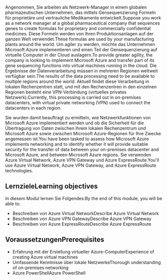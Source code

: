 <span data-ttu-id="b2aed-101">Angenommen, Sie arbeiten als Netzwerk-Manager in einem globalen pharmazeutischen Unternehmen, das mittels Gensequenzierung Formeln für proprietäre und vertrauliche Medikamente entwickelt.</span><span class="sxs-lookup"><span data-stu-id="b2aed-101">Suppose you work as a network manager at a global pharmaceutical company that sequences genes to create formulas for proprietary and commercially confidential medicines.</span></span> <span data-ttu-id="b2aed-102">Diese Formeln werden von Ihren Produktionsanlagen auf der ganzen Welt verwendet.</span><span class="sxs-lookup"><span data-stu-id="b2aed-102">These formulas are used by your manufacturing plants around the world.</span></span> <span data-ttu-id="b2aed-103">Um agiler zu werden, möchte das Unternehmen Microsoft Azure implementieren und einen Teil der Gensequenzierung auf virtuelle Computer in der Cloud auslagern.</span><span class="sxs-lookup"><span data-stu-id="b2aed-103">To provide greater agility, the company is looking to implement Microsoft Azure and transfer part of its gene sequencing functions into virtual machines running in the cloud.</span></span> <span data-ttu-id="b2aed-104">Die Ergebnisse der Datenverarbeitung müssen in mehreren Regionen weltweit verfügbar sein.</span><span class="sxs-lookup"><span data-stu-id="b2aed-104">The results of the data processing need to be available to multiple regions around the world.</span></span> <span data-ttu-id="b2aed-105">Aktuell findet diese Verarbeitung in lokalen Rechenzentren statt, und mit den Rechenzentren in den einzelnen Regionen besteht eine VPN-Verbindung (virtuelles privates Netzwerk).</span><span class="sxs-lookup"><span data-stu-id="b2aed-105">Currently, this processing is carried out in on-premises datacenters, with virtual private networking (VPN) used to connect the datacenters in each region.</span></span>

<span data-ttu-id="b2aed-106">Sie wurden damit beauftragt zu ermitteln, wie Netzwerkfunktionen von Microsoft Azure implementiert werden und ob die Sicherheit für die Übertragung von Daten zwischen Ihrem lokalen Rechenzentrum und Microsoft Azure sowie zwischen Microsoft Azure-Regionen für Ihre Zwecke angemessen ist.</span><span class="sxs-lookup"><span data-stu-id="b2aed-106">You have been tasked to assess how Microsoft Azure implements networking and to identify whether it will provide suitable security for the transfer of data between your on-premises datacenter and Microsoft Azure, and between Microsoft Azure regions.</span></span> <span data-ttu-id="b2aed-107">Sie verwenden Azure Virtual Network, Azure VPN Gateway und Azure ExpressRoute.</span><span class="sxs-lookup"><span data-stu-id="b2aed-107">You'll use Azure Virtual Network, Azure VPN Gateway, and Azure ExpressRoute technologies.</span></span>

## <a name="learning-objectives"></a><span data-ttu-id="b2aed-108">Lernziele</span><span class="sxs-lookup"><span data-stu-id="b2aed-108">Learning objectives</span></span>

<span data-ttu-id="b2aed-109">In diesem Modul lernen Sie Folgendes:</span><span class="sxs-lookup"><span data-stu-id="b2aed-109">By the end of this module, you will be able to:</span></span>

- <span data-ttu-id="b2aed-110">Beschreiben von Azure Virtual Network</span><span class="sxs-lookup"><span data-stu-id="b2aed-110">Describe Azure Virtual Network</span></span>
- <span data-ttu-id="b2aed-111">Beschreiben von Azure VPN Gateway</span><span class="sxs-lookup"><span data-stu-id="b2aed-111">Describe Azure VPN Gateway</span></span>
- <span data-ttu-id="b2aed-112">Beschreiben von Azure ExpressRoute</span><span class="sxs-lookup"><span data-stu-id="b2aed-112">Describe Azure ExpressRoute</span></span>

## <a name="prerequisites"></a><span data-ttu-id="b2aed-113">Voraussetzungen</span><span class="sxs-lookup"><span data-stu-id="b2aed-113">Prerequisites</span></span>

- <span data-ttu-id="b2aed-114">Erfahrung mit der Erstellung virtueller Azure-Computer</span><span class="sxs-lookup"><span data-stu-id="b2aed-114">Experience of creating Azure virtual machines</span></span>
- <span data-ttu-id="b2aed-115">Umfassende Kenntnisse über lokale Netzwerke</span><span class="sxs-lookup"><span data-stu-id="b2aed-115">Thorough understanding of on-premises networking</span></span>
- <span data-ttu-id="b2aed-116">Azure PowerShell</span><span class="sxs-lookup"><span data-stu-id="b2aed-116">Azure PowerShell</span></span>
